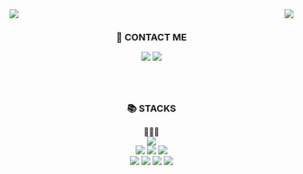 
<!--
**smnnnn/smnnnn** is a ✨ _special_ ✨ repository because its `README.md` (this file) appears on your GitHub profile.

Here are some ideas to get you started:

- 🔭 I’m currently working on ...
- 🌱 I’m currently learning ...
- 👯 I’m looking to collaborate on ...
- 🤔 I’m looking for help with ...
- 💬 Ask me about ...
- 📫 How to reach me: ...
- 😄 Pronouns: ...
- ⚡ Fun fact: ...
-->


  <img align="left" src="https://github-readme-stats.vercel.app/api/top-langs/?username=smnnnn&theme=dracula&exclude_repo=Computer-Science-Engineering&layout=compact&langs_count=10"/>  
  <img align="right" src="https://github-readme-stats.vercel.app/api?username=smnnnn&count_private=true&theme=nightowl"/> 

<br>
  



<div align=center><h3>💁 CONTACT ME</h3></div>
<div align=center> 
  <a href="https://code-no-515.tistory.com" target="_blank"><img src="https://img.shields.io/badge/Blog-DD0B78?style=flat-square&logo=GitHub%20Sponsors&logoColor=white"/></a>
  <a href="mailto:hummingbirdzzzzz@gmail.com" target="_blank"><img src="https://img.shields.io/badge/hummingbirdzzzzz@gmail.com-331B3F?style=flat-square&logo=Gmail&logoColor=white"/></a>
</div>

<br><br>
<div align=center><h3>📚 STACKS</h3></div>

<div align=left>
  <div align=center>
    🌱🌱🌱
    <br>
    <img src="https://img.shields.io/badge/springBoot-6DB33F?style=flat-square&logo=springBoot&logoColor=white"> 
    <br>
    <img src="https://img.shields.io/badge/oracle-F80000?style=flat-square&logo=oracle&logoColor=white"> 
    <img src="https://img.shields.io/badge/thymeleaf-005F0F?style=flat-square&logo=thymeleaf&logoColor=white"> 
    <img src="https://img.shields.io/badge/jquery-0769AD?style=flat-square&logo=jquery&logoColor=white">
    <br>
    <img src="https://img.shields.io/badge/java-007396?style=flat-square&logo=java&logoColor=white"> 
    <img src="https://img.shields.io/badge/html5-E34F26?style=flat-square&logo=html5&logoColor=white"> 
    <img src="https://img.shields.io/badge/css-1572B6?style=flat-square&logo=css3&logoColor=white"> 
    <img src="https://img.shields.io/badge/javascript-F7DF1E?style=flat-square&logo=javascript&logoColor=black"> 
  </div>
  <br>
</div>
<br>
